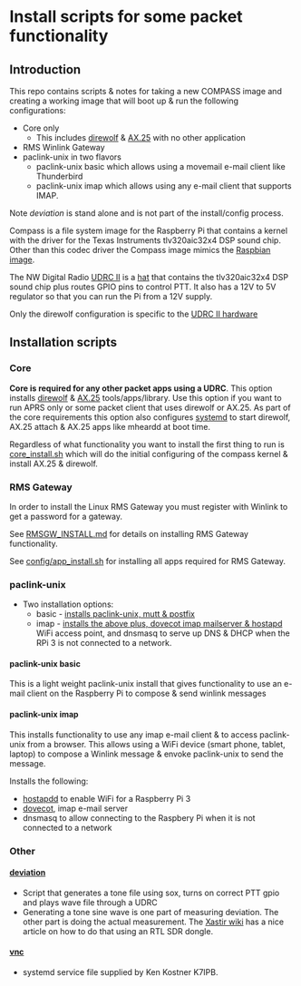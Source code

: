 # Install scripts for some packet functionality

## Introduction

This repo contains scripts & notes for taking a new COMPASS image and
creating a working image that will boot up & run the following configurations:
* Core only
  * This includes [direwolf](https://github.com/wb2osz/direwolf/blob/master/README.md) & [AX.25](http://www.linux-ax25.org/wiki/Main_Page) with no other application
* RMS Winlink Gateway
* paclink-unix in two flavors
  * paclink-unix basic which allows using a movemail e-mail client like Thunderbird
  * paclink-unix imap which allows using any e-mail client that supports IMAP.

Note _deviation_ is stand alone and is not part of the install/config process.

Compass is a file system image for the Raspberry Pi that contains a
kernel with the driver for the Texas Instruments tlv320aic32x4 DSP
sound chip. Other than this codec driver the Compass image mimics the
[Raspbian image](https://www.raspberrypi.org/downloads/raspbian/).

The NW Digital Radio [UDRC
II](http://nwdigitalradio.com/wp-content/uploads/2012/04/UDRC-IIDS.pdf) is a
[hat](https://github.com/raspberrypi/hats) that contains the
tlv320aic32x4 DSP sound chip plus routes GPIO pins to control PTT. It also has
a 12V to 5V regulator so that you can run the Pi from a 12V supply.

Only the direwolf configuration is specific to the [UDRC II
hardware](http://nwdigitalradio.com/wp-content/uploads/2012/04/UDRC-IIDS.pdf)

## Installation scripts

### Core

**Core is required for any other packet apps using a UDRC**. This option
installs
[direwolf](https://github.com/nwdigitalradio/n7nix/tree/master/direwolf)
& [AX.25](https://github.com/nwdigitalradio/n7nix/tree/master/ax25)
tools/apps/library.  Use this option if you want to run APRS only or
some packet client that uses direwolf or AX.25. As part of the core
requirements this option also configures
[systemd](https://github.com/nwdigitalradio/n7nix/tree/master/systemd)
to start direwolf, AX.25 attach & AX.25 apps like mheardd at boot time.

Regardless of what functionality you want to install the first thing to run is
[core_install.sh](https://github.com/nwdigitalradio/n7nix/blob/master/CORE_INSTALL.md)
which will do the initial configuring of the compass kernel & install
AX.25 & direwolf.

### RMS Gateway

In order to install the Linux RMS Gateway you must register with Winlink to get a
password for a gateway.

See
[RMSGW_INSTALL.md](https://github.com/nwdigitalradio/n7nix/blob/master/RMSGW_INSTALL.md)
for details on installing RMS Gateway functionality.

See
[config/app_install.sh](https://github.com/nwdigitalradio/n7nix/tree/master/config/app_install.sh)
for installing all apps required for RMS Gateway.

### paclink-unix

* Two installation options:
  * basic -
  [installs paclink-unix, mutt & postfix](https://github.com/nwdigitalradio/n7nix/blob/master/PACLINK-UNIX_INSTALL.md)
  * imap -
  [installs the above plus, dovecot imap mailserver & hostapd](https://github.com/nwdigitalradio/n7nix/blob/master/PACLINK-UNIX-IMAP_INSTALL.md)
  WiFi access point, and dnsmasq to serve up DNS & DHCP when the RPi 3
  is not connected to a network.

#### paclink-unix basic

This is a light weight paclink-unix install that gives functionality
to use an e-mail client on the Raspberry Pi to compose & send winlink
messages

#### paclink-unix imap

This installs functionality to use any imap e-mail client & to access
paclink-unix from a browser. This allows using a WiFi device (smart
phone, tablet, laptop) to compose a Winlink message & envoke
paclink-unix to send the message.

Installs the following:

* [hostapdd](https://github.com/nwdigitalradio/n7nix/tree/master/hostap)
to enable WiFi for a Raspberry Pi 3
* [dovecot](https://github.com/nwdigitalradio/n7nix/tree/master/mailserv), imap e-mail server
* dnsmasq to allow connecting to the Raspbery Pi when it is not
connected to a network



### Other

#### [deviation](https://github.com/nwdigitalradio/n7nix/tree/master/deviation)

* Script that generates a tone file using sox, turns on correct PTT
gpio and plays wave file through a UDRC
* Generating a tone sine wave is one part of measuring deviation. The
other part is doing the actual measurement. The [Xastir
wiki](http://xastir.org/index.php/HowTo:Set_Deviation_via_RTL) has a
nice article on how to do that using an RTL SDR dongle.

#### [vnc](https://github.com/nwdigitalradio/n7nix/blob/master/vnc/vnc.service)

* systemd service file supplied by Ken Kostner K7IPB.
